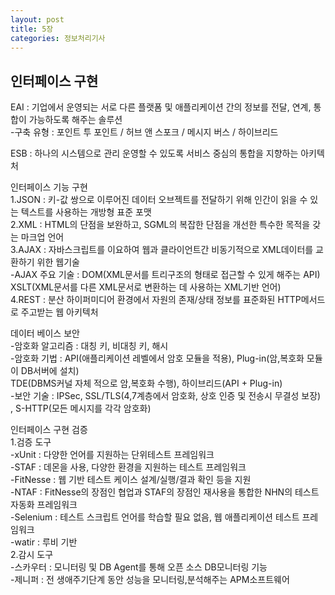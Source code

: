 ```yaml
---
layout: post
title: 5장
categories: 정보처리기사 
---
```


<h2>인터페이스 구현</h2>

EAI : 기업에서 운영되는 서로 다른 플랫폼 및 애플리케이션 간의 정보를 전달, 연계, 통합이 가능하도록 해주는 솔루션<br>
-구축 유형 : 포인트 투 포인트 / 허브 앤 스포크 / 메시지 버스 / 하이브리드

ESB : 하나의 시스템으로 관리 운영할 수 있도록 서비스 중심의 통합을 지향하는 아키텍처

인터페이스 기능 구현<br>
1.JSON : 키-값 쌍으로 이루어진 데이터 오브젝트를 전달하기 위해 인간이 읽을 수 있는 텍스트를 사용하는 개방형 표준 포맷<br>
2.XML : HTML의 단점을 보완하고, SGML의 복잡한 단점을 개선한 특수한 목적을 갖는 마크업 언어<br>
3.AJAX : 자바스크립트를 이요하여 웹과 클라이언트간 비동기적으로 XML데이터를 교환하기 위한 웹기술<br>
-AJAX 주요 기술 : DOM(XML문서를 트리구조의 형태로 접근할 수 있게 해주는 API)<br>
                XSLT(XML문서를 다른 XML문서로 변환하는 데 사용하는 XML기반 언어)<br>
4.REST : 분산 하이퍼미디어 환경에서 자원의 존재/상태 정보를 표준화된 HTTP메서드로 주고받는 웹 아키텍처<br>

데이터 베이스 보안<br>
-암호화 알고리즘 : 대칭 키, 비대칭 키, 해시 <br>
-암호화 기법 : API(애플리케이션 레벨에서 암호 모듈을 적용), Plug-in(암,복호화 모듈이 DB서버에 설치)<br>
            TDE(DBMS커널 자체 적으로 암,복호화 수행), 하이브리드(API + Plug-in)<br>
-보안 기술 : IPSec, SSL/TLS(4,7계층에서 암호화, 상호 인증 및 전송시 무결성 보장) , S-HTTP(모든 메시지를 각각 암호화)

인터페이스 구현 검증<br>
1.검증 도구<br>
-xUnit : 다양한 언어를 지원하는 단위테스트 프레임워크<br>
-STAF : 데몬을 사용, 다양한 환경을 지원하는 테스트 프레임워크<br>
-FitNesse : 웹 기반 테스트 케이스 설계/실행/결과 확인 등을 지원<br>
-NTAF : FitNesse의 장점인 협업과 STAF의 장점인 재사용을 통합한 NHN의 테스트 자동화 프레임워크<br>
-Selenium : 테스트 스크립트 언어를 학습할 필요 없음, 웹 애플리케이션 테스트 프레임워크<br>
-watir : 루비 기반<br>
2.감시 도구<br>
-스카우터 : 모니터링 및 DB Agent를 통해 오픈 소스 DB모니터링 기능<br>
-제니퍼 : 전 생애주기단계 동안 성능을 모니터링,분석해주는 APM소프트웨어


















